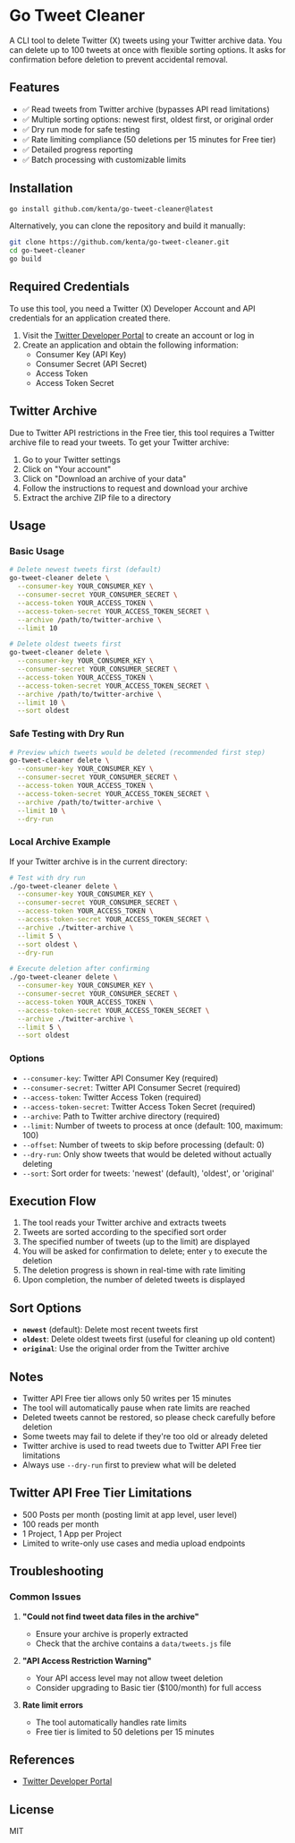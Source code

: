 # Go Tweet Cleaner

A CLI tool to delete Twitter (X) tweets using your Twitter archive data. You can delete up to 100 tweets at once with flexible sorting options. It asks for confirmation before deletion to prevent accidental removal.

## Features

- ✅ Read tweets from Twitter archive (bypasses API read limitations)
- ✅ Multiple sorting options: newest first, oldest first, or original order
- ✅ Dry run mode for safe testing
- ✅ Rate limiting compliance (50 deletions per 15 minutes for Free tier)
- ✅ Detailed progress reporting
- ✅ Batch processing with customizable limits

## Installation

```bash
go install github.com/kenta/go-tweet-cleaner@latest
```

Alternatively, you can clone the repository and build it manually:

```bash
git clone https://github.com/kenta/go-tweet-cleaner.git
cd go-tweet-cleaner
go build
```

## Required Credentials

To use this tool, you need a Twitter (X) Developer Account and API credentials for an application created there.

1. Visit the [Twitter Developer Portal](https://developer.twitter.com/en/portal/dashboard) to create an account or log in
2. Create an application and obtain the following information:
   - Consumer Key (API Key)
   - Consumer Secret (API Secret)
   - Access Token
   - Access Token Secret

## Twitter Archive

Due to Twitter API restrictions in the Free tier, this tool requires a Twitter archive file to read your tweets. To get your Twitter archive:

1. Go to your Twitter settings
2. Click on "Your account"
3. Click on "Download an archive of your data"
4. Follow the instructions to request and download your archive
5. Extract the archive ZIP file to a directory

## Usage

### Basic Usage

```bash
# Delete newest tweets first (default)
go-tweet-cleaner delete \
  --consumer-key YOUR_CONSUMER_KEY \
  --consumer-secret YOUR_CONSUMER_SECRET \
  --access-token YOUR_ACCESS_TOKEN \
  --access-token-secret YOUR_ACCESS_TOKEN_SECRET \
  --archive /path/to/twitter-archive \
  --limit 10

# Delete oldest tweets first
go-tweet-cleaner delete \
  --consumer-key YOUR_CONSUMER_KEY \
  --consumer-secret YOUR_CONSUMER_SECRET \
  --access-token YOUR_ACCESS_TOKEN \
  --access-token-secret YOUR_ACCESS_TOKEN_SECRET \
  --archive /path/to/twitter-archive \
  --limit 10 \
  --sort oldest
```

### Safe Testing with Dry Run

```bash
# Preview which tweets would be deleted (recommended first step)
go-tweet-cleaner delete \
  --consumer-key YOUR_CONSUMER_KEY \
  --consumer-secret YOUR_CONSUMER_SECRET \
  --access-token YOUR_ACCESS_TOKEN \
  --access-token-secret YOUR_ACCESS_TOKEN_SECRET \
  --archive /path/to/twitter-archive \
  --limit 10 \
  --dry-run
```

### Local Archive Example

If your Twitter archive is in the current directory:

```bash
# Test with dry run
./go-tweet-cleaner delete \
  --consumer-key YOUR_CONSUMER_KEY \
  --consumer-secret YOUR_CONSUMER_SECRET \
  --access-token YOUR_ACCESS_TOKEN \
  --access-token-secret YOUR_ACCESS_TOKEN_SECRET \
  --archive ./twitter-archive \
  --limit 5 \
  --sort oldest \
  --dry-run

# Execute deletion after confirming
./go-tweet-cleaner delete \
  --consumer-key YOUR_CONSUMER_KEY \
  --consumer-secret YOUR_CONSUMER_SECRET \
  --access-token YOUR_ACCESS_TOKEN \
  --access-token-secret YOUR_ACCESS_TOKEN_SECRET \
  --archive ./twitter-archive \
  --limit 5 \
  --sort oldest
```

### Options

- `--consumer-key`: Twitter API Consumer Key (required)
- `--consumer-secret`: Twitter API Consumer Secret (required)
- `--access-token`: Twitter Access Token (required)
- `--access-token-secret`: Twitter Access Token Secret (required)
- `--archive`: Path to Twitter archive directory (required)
- `--limit`: Number of tweets to process at once (default: 100, maximum: 100)
- `--offset`: Number of tweets to skip before processing (default: 0)
- `--dry-run`: Only show tweets that would be deleted without actually deleting
- `--sort`: Sort order for tweets: 'newest' (default), 'oldest', or 'original'

## Execution Flow

1. The tool reads your Twitter archive and extracts tweets
2. Tweets are sorted according to the specified sort order
3. The specified number of tweets (up to the limit) are displayed
4. You will be asked for confirmation to delete; enter `y` to execute the deletion
5. The deletion progress is shown in real-time with rate limiting
6. Upon completion, the number of deleted tweets is displayed

## Sort Options

- **`newest`** (default): Delete most recent tweets first
- **`oldest`**: Delete oldest tweets first (useful for cleaning up old content)
- **`original`**: Use the original order from the Twitter archive

## Notes

- Twitter API Free tier allows only 50 writes per 15 minutes
- The tool will automatically pause when rate limits are reached
- Deleted tweets cannot be restored, so please check carefully before deletion
- Some tweets may fail to delete if they're too old or already deleted
- Twitter archive is used to read tweets due to Twitter API Free tier limitations
- Always use `--dry-run` first to preview what will be deleted

## Twitter API Free Tier Limitations

- 500 Posts per month (posting limit at app level, user level)
- 100 reads per month
- 1 Project, 1 App per Project
- Limited to write-only use cases and media upload endpoints

## Troubleshooting

### Common Issues

1. **"Could not find tweet data files in the archive"**
   - Ensure your archive is properly extracted
   - Check that the archive contains a `data/tweets.js` file

2. **"API Access Restriction Warning"**
   - Your API access level may not allow tweet deletion
   - Consider upgrading to Basic tier ($100/month) for full access

3. **Rate limit errors**
   - The tool automatically handles rate limits
   - Free tier is limited to 50 deletions per 15 minutes

## References
- [Twitter Developer Portal](https://developer.x.com/en/docs/x-api)

## License

MIT